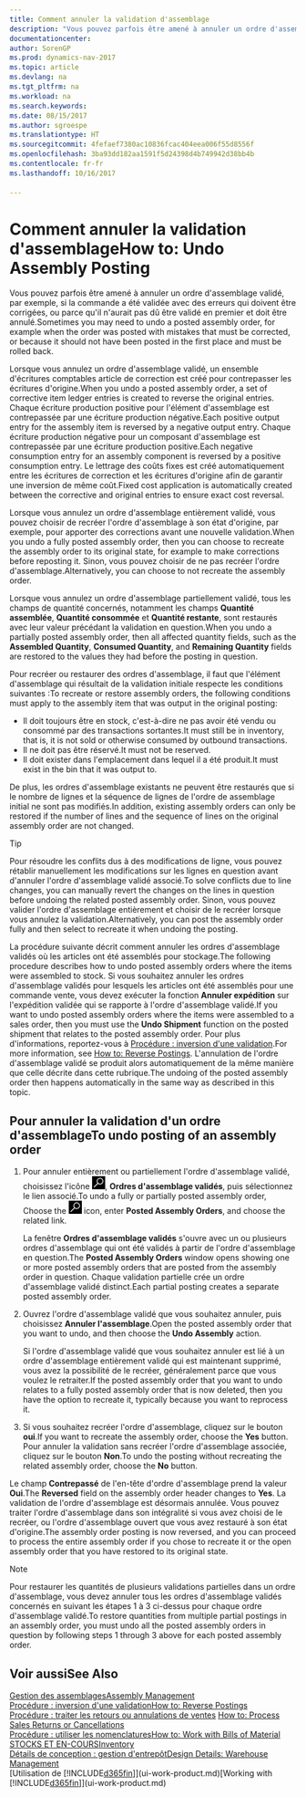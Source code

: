```yaml
---
title: Comment annuler la validation d'assemblage
description: "Vous pouvez parfois être amené à annuler un ordre d'assemblage validé, par exemple, si la commande a été validée avec des erreurs qui doivent être corrigées, ou parce qu'il n'aurait pas dû être validé en premier et doit être annulé."
documentationcenter: 
author: SorenGP
ms.prod: dynamics-nav-2017
ms.topic: article
ms.devlang: na
ms.tgt_pltfrm: na
ms.workload: na
ms.search.keywords: 
ms.date: 08/15/2017
ms.author: sgroespe
ms.translationtype: HT
ms.sourcegitcommit: 4fefaef7380ac10836fcac404eea006f55d8556f
ms.openlocfilehash: 3ba93dd182aa1591f5d24398d4b749942d38bb4b
ms.contentlocale: fr-fr
ms.lasthandoff: 10/16/2017

---
```

# <a name="how-to-undo-assembly-posting"></a><span data-ttu-id="61f9f-103">Comment annuler la validation d'assemblage</span><span class="sxs-lookup"><span data-stu-id="61f9f-103">How to: Undo Assembly Posting</span></span>
<span data-ttu-id="61f9f-104">Vous pouvez parfois être amené à annuler un ordre d'assemblage validé, par exemple, si la commande a été validée avec des erreurs qui doivent être corrigées, ou parce qu'il n'aurait pas dû être validé en premier et doit être annulé.</span><span class="sxs-lookup"><span data-stu-id="61f9f-104">Sometimes you may need to undo a posted assembly order, for example when the order was posted with mistakes that must be corrected, or because it should not have been posted in the first place and must be rolled back.</span></span>

<span data-ttu-id="61f9f-105">Lorsque vous annulez un ordre d'assemblage validé, un ensemble d'écritures comptables article de correction est créé pour contrepasser les écritures d'origine.</span><span class="sxs-lookup"><span data-stu-id="61f9f-105">When you undo a posted assembly order, a set of corrective item ledger entries is created to reverse the original entries.</span></span> <span data-ttu-id="61f9f-106">Chaque écriture production positive pour l'élément d'assemblage est contrepassée par une écriture production négative.</span><span class="sxs-lookup"><span data-stu-id="61f9f-106">Each positive output entry for the assembly item is reversed by a negative output entry.</span></span> <span data-ttu-id="61f9f-107">Chaque écriture production négative pour un composant d'assemblage est contrepassée par une écriture production positive.</span><span class="sxs-lookup"><span data-stu-id="61f9f-107">Each negative consumption entry for an assembly component is reversed by a positive consumption entry.</span></span> <span data-ttu-id="61f9f-108">Le lettrage des coûts fixes est créé automatiquement entre les écritures de correction et les écritures d'origine afin de garantir une inversion de même coût.</span><span class="sxs-lookup"><span data-stu-id="61f9f-108">Fixed cost application is automatically created between the corrective and original entries to ensure exact cost reversal.</span></span>  

<span data-ttu-id="61f9f-109">Lorsque vous annulez un ordre d'assemblage entièrement validé, vous pouvez choisir de recréer l'ordre d'assemblage à son état d'origine, par exemple, pour apporter des corrections avant une nouvelle validation.</span><span class="sxs-lookup"><span data-stu-id="61f9f-109">When you undo a fully posted assembly order, then you can choose to recreate the assembly order to its original state, for example to make corrections before reposting it.</span></span> <span data-ttu-id="61f9f-110">Sinon, vous pouvez choisir de ne pas recréer l'ordre d'assemblage.</span><span class="sxs-lookup"><span data-stu-id="61f9f-110">Alternatively, you can choose to not recreate the assembly order.</span></span>  

<span data-ttu-id="61f9f-111">Lorsque vous annulez un ordre d'assemblage partiellement validé, tous les champs de quantité concernés, notamment les champs **Quantité assemblée**, **Quantité consommée** et **Quantité restante**, sont restaurés avec leur valeur précédant la validation en question.</span><span class="sxs-lookup"><span data-stu-id="61f9f-111">When you undo a partially posted assembly order, then all affected quantity fields, such as the **Assembled Quantity**, **Consumed Quantity**, and **Remaining Quantity** fields are restored to the values they had before the posting in question.</span></span>  

<span data-ttu-id="61f9f-112">Pour recréer ou restaurer des ordres d'assemblage, il faut que l'élément d'assemblage qui résultait de la validation initiale respecte les conditions suivantes :</span><span class="sxs-lookup"><span data-stu-id="61f9f-112">To recreate or restore assembly orders, the following conditions must apply to the assembly item that was output in the original posting:</span></span>  

-   <span data-ttu-id="61f9f-113">Il doit toujours être en stock, c'est-à-dire ne pas avoir été vendu ou consommé par des transactions sortantes.</span><span class="sxs-lookup"><span data-stu-id="61f9f-113">It must still be in inventory, that is, it is not sold or otherwise consumed by outbound transactions.</span></span>  
-   <span data-ttu-id="61f9f-114">Il ne doit pas être réservé.</span><span class="sxs-lookup"><span data-stu-id="61f9f-114">It must not be reserved.</span></span>  
-   <span data-ttu-id="61f9f-115">Il doit exister dans l'emplacement dans lequel il a été produit.</span><span class="sxs-lookup"><span data-stu-id="61f9f-115">It must exist in the bin that it was output to.</span></span>  

<span data-ttu-id="61f9f-116">De plus, les ordres d'assemblage existants ne peuvent être restaurés que si le nombre de lignes et la séquence de lignes de l'ordre de assemblage initial ne sont pas modifiés.</span><span class="sxs-lookup"><span data-stu-id="61f9f-116">In addition, existing assembly orders can only be restored if the number of lines and the sequence of lines on the original assembly order are not changed.</span></span>  

> [!TIP]  
>  <span data-ttu-id="61f9f-117">Pour résoudre les conflits dus à des modifications de ligne, vous pouvez rétablir manuellement les modifications sur les lignes en question avant d'annuler l'ordre d'assemblage validé associé.</span><span class="sxs-lookup"><span data-stu-id="61f9f-117">To solve conflicts due to line changes, you can manually revert the changes on the lines in question before undoing the related posted assembly order.</span></span> <span data-ttu-id="61f9f-118">Sinon, vous pouvez valider l'ordre d'assemblage entièrement et choisir de le recréer lorsque vous annulez la validation.</span><span class="sxs-lookup"><span data-stu-id="61f9f-118">Alternatively, you can post the assembly order fully and then select to recreate it when undoing the posting.</span></span>  

<span data-ttu-id="61f9f-119">La procédure suivante décrit comment annuler les ordres d'assemblage validés où les articles ont été assemblés pour stockage.</span><span class="sxs-lookup"><span data-stu-id="61f9f-119">The following procedure describes how to undo posted assembly orders where the items were assembled to stock.</span></span> <span data-ttu-id="61f9f-120">Si vous souhaitez annuler les ordres d'assemblage validés pour lesquels les articles ont été assemblés pour une commande vente, vous devez exécuter la fonction **Annuler expédition** sur l'expédition validée qui se rapporte à l'ordre d'assemblage validé.</span><span class="sxs-lookup"><span data-stu-id="61f9f-120">If you want to undo posted assembly orders where the items were assembled to a sales order, then you must use the **Undo Shipment** function on the posted shipment that relates to the posted assembly order.</span></span> <span data-ttu-id="61f9f-121">Pour plus d'informations, reportez-vous à [Procédure : inversion d'une validation](finance-how-reverse-journal-posting.md).</span><span class="sxs-lookup"><span data-stu-id="61f9f-121">For more information, see [How to: Reverse Postings](finance-how-reverse-journal-posting.md).</span></span> <span data-ttu-id="61f9f-122">L'annulation de l'ordre d'assemblage validé se produit alors automatiquement de la même manière que celle décrite dans cette rubrique.</span><span class="sxs-lookup"><span data-stu-id="61f9f-122">The undoing of the posted assembly order then happens automatically in the same way as described in this topic.</span></span>  

## <a name="to-undo-posting-of-an-assembly-order"></a><span data-ttu-id="61f9f-123">Pour annuler la validation d'un ordre d'assemblage</span><span class="sxs-lookup"><span data-stu-id="61f9f-123">To undo posting of an assembly order</span></span>  
1.  <span data-ttu-id="61f9f-124">Pour annuler entièrement ou partiellement l'ordre d'assemblage validé, choisissez l'icône ![Page ou état pour la recherche](media/ui-search/search_small.png "Page ou état pour la recherche"), **Ordres d'assemblage validés**, puis sélectionnez le lien associé.</span><span class="sxs-lookup"><span data-stu-id="61f9f-124">To undo a fully or partially posted assembly order, Choose the ![Search for Page or Report](media/ui-search/search_small.png "Search for Page or Report icon") icon, enter **Posted Assembly Orders**, and choose the related link.</span></span>  

    <span data-ttu-id="61f9f-125">La fenêtre **Ordres d'assemblage validés** s'ouvre avec un ou plusieurs ordres d'assemblage qui ont été validés à partir de l'ordre d'assemblage en question.</span><span class="sxs-lookup"><span data-stu-id="61f9f-125">The **Posted Assembly Orders** window opens showing one or more posted assembly orders that are posted from the assembly order in question.</span></span> <span data-ttu-id="61f9f-126">Chaque validation partielle crée un ordre d'assemblage validé distinct.</span><span class="sxs-lookup"><span data-stu-id="61f9f-126">Each partial posting creates a separate posted assembly order.</span></span>  
2.  <span data-ttu-id="61f9f-127">Ouvrez l'ordre d'assemblage validé que vous souhaitez annuler, puis choisissez **Annuler l'assemblage**.</span><span class="sxs-lookup"><span data-stu-id="61f9f-127">Open the posted assembly order that you want to undo, and then choose the **Undo Assembly** action.</span></span>  

    <span data-ttu-id="61f9f-128">Si l'ordre d'assemblage validé que vous souhaitez annuler est lié à un ordre d'assemblage entièrement validé qui est maintenant supprimé, vous avez la possibilité de le recréer, généralement parce que vous voulez le retraiter.</span><span class="sxs-lookup"><span data-stu-id="61f9f-128">If the posted assembly order that you want to undo relates to a fully posted assembly order that is now deleted, then you have the option to recreate it, typically because you want to reprocess it.</span></span>  
3.  <span data-ttu-id="61f9f-129">Si vous souhaitez recréer l'ordre d'assemblage, cliquez sur le bouton **oui**.</span><span class="sxs-lookup"><span data-stu-id="61f9f-129">If you want to recreate the assembly order, choose the **Yes** button.</span></span> <span data-ttu-id="61f9f-130">Pour annuler la validation sans recréer l'ordre d'assemblage associée, cliquez sur le bouton **Non**.</span><span class="sxs-lookup"><span data-stu-id="61f9f-130">To undo the posting without recreating the related assembly order, choose the **No** button.</span></span>  

<span data-ttu-id="61f9f-131">Le champ **Contrepassé** de l'en\-tête d'ordre d'assemblage prend la valeur **Oui**.</span><span class="sxs-lookup"><span data-stu-id="61f9f-131">The **Reversed** field on the assembly order header changes to **Yes**.</span></span> <span data-ttu-id="61f9f-132">La validation de l'ordre d'assemblage est désormais annulée. Vous pouvez traiter l'ordre d'assemblage dans son intégralité si vous avez choisi de le recréer, ou l'ordre d'assemblage ouvert que vous avez restauré à son état d'origine.</span><span class="sxs-lookup"><span data-stu-id="61f9f-132">The assembly order posting is now reversed, and you can proceed to process the entire assembly order if you chose to recreate it or the open assembly order that you have restored to its original state.</span></span>  

> [!NOTE]  
>  <span data-ttu-id="61f9f-133">Pour restaurer les quantités de plusieurs validations partielles dans un ordre d'assemblage, vous devez annuler tous les ordres d'assemblage validés concernés en suivant les étapes 1 à 3 ci-dessus pour chaque ordre d'assemblage validé.</span><span class="sxs-lookup"><span data-stu-id="61f9f-133">To restore quantities from multiple partial postings in an assembly order, you must undo all the posted assembly orders in question by following steps 1 through 3 above for each posted assembly order.</span></span>  

## <a name="see-also"></a><span data-ttu-id="61f9f-134">Voir aussi</span><span class="sxs-lookup"><span data-stu-id="61f9f-134">See Also</span></span>  
[<span data-ttu-id="61f9f-135">Gestion des assemblages</span><span class="sxs-lookup"><span data-stu-id="61f9f-135">Assembly Management</span></span>](assembly-assemble-items.md)  
[<span data-ttu-id="61f9f-136">Procédure : inversion d'une validation</span><span class="sxs-lookup"><span data-stu-id="61f9f-136">How to: Reverse Postings</span></span>](finance-how-reverse-journal-posting.md)  
<span data-ttu-id="61f9f-137">[Procédure : traiter les retours ou annulations de ventes](sales-how-process-sales-returns-cancellations.md)  </span><span class="sxs-lookup"><span data-stu-id="61f9f-137">[How to: Process Sales Returns or Cancellations](sales-how-process-sales-returns-cancellations.md)  </span></span>  
[<span data-ttu-id="61f9f-138">Procédure : utiliser les nomenclatures</span><span class="sxs-lookup"><span data-stu-id="61f9f-138">How to: Work with Bills of Material</span></span>](inventory-how-work-BOMs.md)  
[<span data-ttu-id="61f9f-139">STOCKS ET EN-COURS</span><span class="sxs-lookup"><span data-stu-id="61f9f-139">Inventory</span></span>](inventory-manage-inventory.md)  
[<span data-ttu-id="61f9f-140">Détails de conception : gestion d'entrepôt</span><span class="sxs-lookup"><span data-stu-id="61f9f-140">Design Details: Warehouse Management</span></span>](design-details-warehouse-management.md)  
<span data-ttu-id="61f9f-141">[Utilisation de [!INCLUDE[d365fin](includes/d365fin_md.md)]](ui-work-product.md)</span><span class="sxs-lookup"><span data-stu-id="61f9f-141">[Working with [!INCLUDE[d365fin](includes/d365fin_md.md)]](ui-work-product.md)</span></span>

